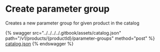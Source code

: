 # Create parameter group

Creates a new parameter group for given product in the catalog

{% swagger src="../../../../.gitbook/assets/catalog.json" path="/v1/products/{productId}/parameter-groups" method="post" %}
[catalog.json](../../../../.gitbook/assets/catalog.json)
{% endswagger %}
